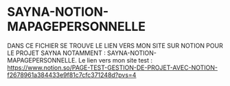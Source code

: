 # SAYNA-NOTION-MAPAGEPERSONNELLE
DANS CE FICHIER SE TROUVE LE LIEN VERS MON SITE SUR NOTION POUR LE PROJET SAYNA NOTAMMENT : SAYNA-NOTION-MAPAGEPERSONNELLE.
Le lien vers mon site test :
https://www.notion.so/PAGE-TEST-GESTION-DE-PROJET-AVEC-NOTION-f2678961a384433e9f81c7cfc371248d?pvs=4

